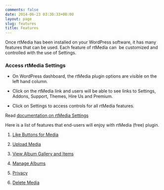 ```yaml
---
comments: false
date: 2014-06-23 03:30:33+00:00
layout: page
slug: features
title: Features
---
```


Once rtMedia has been installed on your WordPress software, it has many features that can be used. Each feature of rtMedia can  be customized and controlled with the use of Settings.


### Access rtMedia Settings





	
  * On WordPress dashboard, the rtMedia plugin options are visible on the left hand column.

	
  * Click on the rtMedia link and users will be able to see links to Settings, Addons, Support, Themes, Hire Us and Premium.

	
  * Click on Settings to access controls for all rtMedia features.


Read [documentation on rtMedia Settings](http://docs.rtcamp.com/rtmedia/getting-started/settings/)

Here is a list of features that end-users will enjoy with rtMedia (free) plugin.



	
  1. [Like Buttons for Media](http://docs.rtcamp.com/rtmedia/features/like/)

	
  2. [Upload Media](http://docs.rtcamp.com/rtmedia/features/upload-media/)

	
  3. [View Album Gallery and Items](http://docs.rtcamp.com/rtmedia/features/view/)

	
  4. [Manage Albums](http://docs.rtcamp.com/rtmedia/features/manage/)

	
  5. [Privacy
](http://docs.rtcamp.com/rtmedia/features/privacy/)

	
  6. [Delete Media](http://docs.rtcamp.com/rtmedia/features/delete/)


